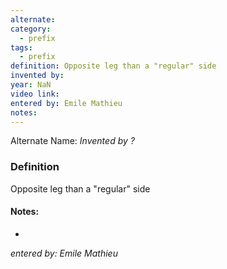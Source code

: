 ```yaml
---
alternate: 
category:
  - prefix
tags:
  - prefix
definition: Opposite leg than a "regular" side
invented by: 
year: NaN
video link: 
entered by: Emile Mathieu
notes: 
---
```

Alternate Name: 
*Invented by ?*

### Definition
Opposite leg than a "regular" side


#### Notes:
- 
*entered by: Emile Mathieu*
